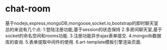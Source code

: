 # chat-room
基于nodejs,express,mongoDB,mongoose,socket.io,bootstrap的即时聊天室
总的来说有几个点:
1:登陆注册功能,基于session的状态保持
2.多房间聊天室,基于socket的命名空间和rooms功能.
3.注册功能异步ajax表单提交.
4.mongodb数据库的查询.
5.表单提取中间件的使用.
6.art-template模板引擎渲染页面.
